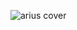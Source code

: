 
![arius cover](https://github.com/mhdimo/Arius80-HE/assets/62386208/6cb63d59-2402-4a77-848f-9eb1aef7e06e)



<!---
![New Project(3)](https://github.com/mhdimo/Arius8X-HE/assets/62386208/d465aaa6-fdec-478f-8eaa-1e5b231a7aa5)
(not an actual official design)

Arius8X-HE is a TenKeyLess Keyboard Hall effect that wants to provide quality and performance.

The only switches compatible with this board are only:
```  
  - Gateron KS-20 
  - Lekker (L45 or L60, does not matter).
  - Latenpow (the same coming from Looting68).
  - Raptor HE
  - Outemu HE
```
## Switch list yet not confirmed working.

-------------------------------------------------------------
Many other switches are compatible with this board as long they do follow the same magnet position as Gateron KS-20 

PCB specifics:
- 1.6mm pcb thickness.
- Powered by STM32F303CBT6X.
- SLSS49E-3 Hall Sensors.
- CD74HC4067M Multiplexers.
- Support for PCB stabilizers (clip-in and screw-in)

Keyboard (firmware) features:
- Static customizable actuation point.
- Auto Calibration.
- Dynamic Actuation (Aka Rapid Trigger).
- Continuous Dynamic Actuation (Aka Continuos Rapid trigger).
- QMK supported.
- VIA Support enabled.


## Thanks to:
[Rephlex](https://github.com/RephlexZero/) For the HUGE help related to the PCB Design and Firmware.

[Timass60](https://github.com/Timass60) For contributing to the project by doing the USB design.

[Gondolindrim](https://github.com/Gondolindrim) For the advices related to the pcb design.

## Credits
[ai03](https://github.com/ai03-2725/) because I am using the board outlines of the kbd8x-mkII from his repository.

## Want to help?
I do accept donation now both on paypal directly and/or ko-fi (i'm less familiar with this one)

[![A PayPal Donation Link](http://mihaldimo.altervista.org/PaypalDonation/donate_pp_1.png)](https://www.paypal.com/donate/?hosted_button_id=5TJSAAYLWQZGJ) <h6> this file is provided from this figma file: <a href="https://www.figma.com/community/file/1274568402383743355">Here.</a> No changes were made to it.</h>

[![ko-fi](https://ko-fi.com/img/githubbutton_sm.svg)](https://ko-fi.com/U7U6TWMEZ)

--->
